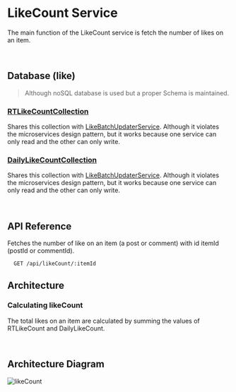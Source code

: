 # LikeCount Service

The main function of the LikeCount service is fetch the number of likes on an item.

<br>

## Database (like)

> Although noSQL database is used but a proper Schema is maintained.

### [RTLikeCountCollection](../like-batch-updater/README.md#rtlikecountcolletion) <br>
Shares this collection with [LikeBatchUpdaterService](../like-batch-updater). Although it violates the microservices design pattern, but it works because one service can only read and the other can only write.


### [DailyLikeCountCollection](../like-batch-updater/README.md#dailylikecountcollection) <br>
Shares this collection with [LikeBatchUpdaterService](../like-batch-updater). Although it violates the microservices design pattern, but it works because one service can only read and the other can only write.


<br>

## API Reference

Fetches the number of like on an item (a post or comment) with id itemId (postId or commentId).

```code
  GET /api/likeCount/:itemId
```


## Architecture

### Calculating likeCount
The total likes on an item are  calculated by summing the values of RTLikeCount and DailyLikeCount.

<br>

## Architecture Diagram
![likeCount](https://user-images.githubusercontent.com/58662119/206028353-a01d4e00-e257-4f46-a04c-a1ad2c462d69.png)